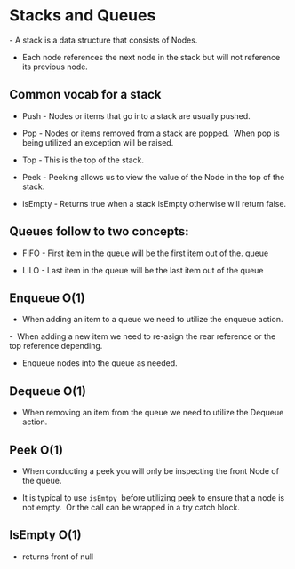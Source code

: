 # Stacks and Queues

- A stack is a data structure that consists of Nodes.

- Each node references the next node in the stack but will not reference its previous node.


## Common vocab for a stack

- Push - Nodes or items that go into a stack are usually pushed.

- Pop - Nodes or items removed from a stack are popped.  When pop is being utilized an exception will be raised.

- Top - This is the top of the stack.

- Peek - Peeking allows us to view the value of the Node in the top of the stack.

- isEmpty - Returns true when a stack isEmpty otherwise will return false.


## Queues follow to two concepts:

- FIFO - First item in the queue will be the first item out of the. queue 

- LILO - Last item in the queue will be the last item out of the queue


## Enqueue O(1)

- When adding an item to a queue we need to utilize the enqueue action.

-  When adding a new item we need to re-asign the rear reference or the top reference depending.

- Enqueue nodes into the queue as needed.

## Dequeue O(1)

- When removing an item from the queue we need to utilize the Dequeue action.  

## Peek O(1)

- When conducting a peek you will only be inspecting the front Node of the queue.

- It is typical to use `isEmtpy`  before utilizing peek to ensure that a node is not empty.  Or the call can be wrapped in a try catch block. 

## IsEmpty O(1)

- returns front of null